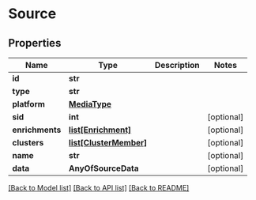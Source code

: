 # Source

## Properties
Name | Type | Description | Notes
------------ | ------------- | ------------- | -------------
**id** | **str** |  | 
**type** | **str** |  | 
**platform** | [**MediaType**](MediaType.md) |  | 
**sid** | **int** |  | [optional] 
**enrichments** | [**list[Enrichment]**](Enrichment.md) |  | [optional] 
**clusters** | [**list[ClusterMember]**](ClusterMember.md) |  | [optional] 
**name** | **str** |  | [optional] 
**data** | **AnyOfSourceData** |  | [optional] 

[[Back to Model list]](../README.md#documentation-for-models) [[Back to API list]](../README.md#documentation-for-api-endpoints) [[Back to README]](../README.md)

